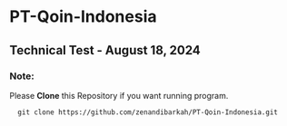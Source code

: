 # PT-Qoin-Indonesia
## Technical Test -  August 18, 2024
### Note: 
Please **Clone** this Repository if you want running program.
```git
  git clone https://github.com/zenandibarkah/PT-Qoin-Indonesia.git
```
